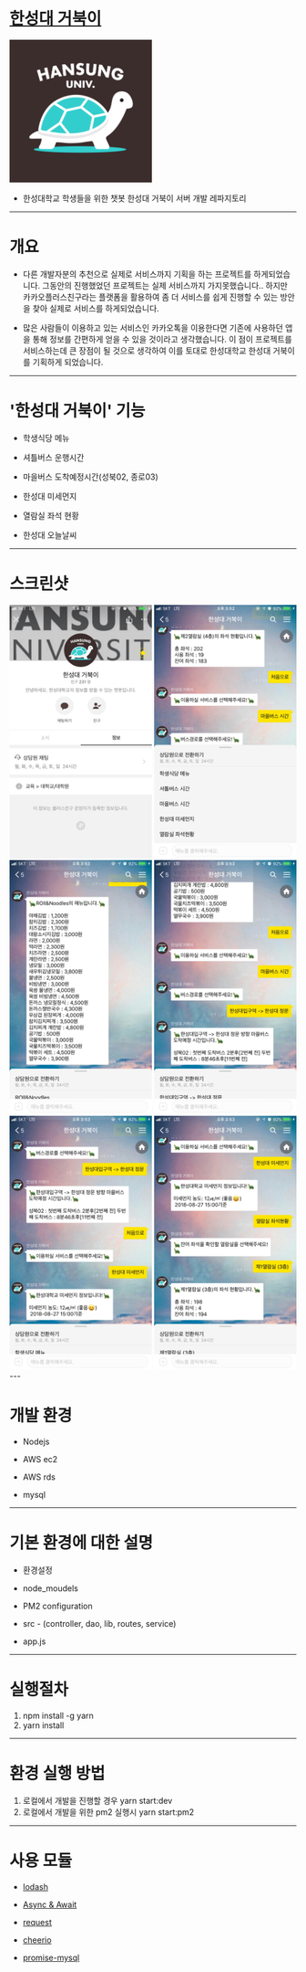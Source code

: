 # [한성대 거북이](http://pf.kakao.com/_DwzLC)

<img width="250"  src="./images/logo.jpeg">

* 한성대학교 학생들을 위한 챗봇 한성대 거북이 서버 개발 레파지토리

---

# 개요
* 다른 개발자분의 추천으로 실제로 서비스까지 기획을 하는 프로젝트를 하게되었습니다. 그동안의 진행했었던 프로젝트는 실제 서비스까지 가지못했습니다.. 하지만 카카오플러스친구라는 플랫폼을 활용하여 좀 더 서비스를 쉽게 진행할 수 있는 방안을 찾아 실제로 서비스를 하게되었습니다.

* 많은 사람들이 이용하고 있는 서비스인 카카오톡을 이용한다면 기존에 사용하던 앱을 통해 정보를 간편하게 얻을 수 있을 것이라고 생각했습니다. 이 점이 프로젝트를 서비스하는데 큰 장점이 될 것으로 생각하여 이를 토대로 한성대학교 한성대 거북이를 기획하게 되었습니다.

---

# '한성대 거북이' 기능

* 학생식당 메뉴

* 셔틀버스 운행시간

* 마을버스 도착예정시간(성북02, 종로03)

* 한성대 미세먼지

* 열람실 좌석 현황

* 한성대 오늘날씨

---
# 스크린샷

<div>
<img width="250"  src="./images/image_1.jpeg">
<img width="250"  src="./images/image_2.jpeg">
<img width="250"  src="./images/image_3.jpeg">
<img width="250"  src="./images/image_4.jpeg">
<img width="250"  src="./images/image_5.jpeg">
<img width="250"  src="./images/image_6.jpeg">
</div>
---

# 개발 환경

* Nodejs

* AWS ec2

* AWS rds

* mysql

---
# 기본 환경에 대한 설명

* 환경설정

* node_moudels

* PM2 configuration

* src - (controller, dao, lib, routes, service)

* app.js

---

# 실행절차

1. npm install -g yarn
2. yarn install

---
# 환경 실행 방법

1. 로컬에서 개발을 진행할 경우 yarn start:dev
2. 로컬에서 개발을 위한 pm2 실행시 yarn start:pm2

---
# 사용 모듈

* [lodash](https://www.npmjs.com/package/lodash)

* [Async & Await](https://www.npmjs.com/package/async)

* [request](https://www.npmjs.com/package/request)

* [cheerio](https://www.npmjs.com/package/cheerio)

* [promise-mysql](https://www.npmjs.com/package/promise-mysql)
